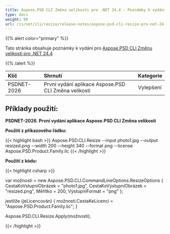 ```yaml
---
title: Aspose.PSD CLI Změna velikosti pro .NET 24.4 - Poznámky k vydání
type: docs
weight: 90
url: /cs/net/cli/resize/release-notes/aspose-psd-cli-resize-pro-net-24-4-poznamky-k-vydani/
---
```


{{% alert color="primary" %}}

Tato stránka obsahuje poznámky k vydání pro [Aspose.PSD CLI Změnu velikosti pro .NET 24.4](https://www.nuget.org/packages/Aspose.PSD.CLI.Resize/)

{{% /alert %}}

| **Klíč**     | **Shrnutí**                                          | **Kategorie** |
|:------------|:-----------------------------------------------------|:-------------|
| PSDNET-2026 | První vydání aplikace Aspose.PSD CLI Změna velikosti | Vylepšení |


## **Příklady použití:**

**PSDNET-2026. První vydání aplikace Aspose.PSD CLI Změna velikosti**

**Použití z příkazového řádku:**

{{< highlight bash >}}
Aspose.PSD.CLI.Resize --input photo1.jpg --output resized.png --width 200 --height 340 --format png --license Aspose.PSD.Product.Family.lic
{{< /highlight >}}

**Použití z kódu:**

{{< highlight csharp >}}

var možnosti = new Aspose.PSD.CLI.CommandLineOptions.ResizeOptions
{
    CestaKoVstupníObrázek = "photo1.jpg",
    CestaKoVýstupníObrázek = "resized.png",
    Měřítko = 200,
    VýstupníFormát = "png"
};


jestliže (jeLicencován)
{
    možnosti.CestaKeLicenci = "Aspose.PSD.Product.Family.lic";
}

Aspose.PSD.CLI.Resize.Apply(možnosti);

{{< /highlight >}}
